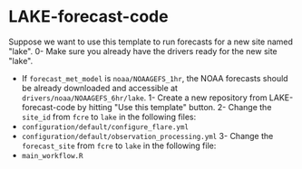 # LAKE-forecast-code

Suppose we want to use this template to run forecasts for a new site named "lake".
0- Make sure you already have the drivers ready for the new site "lake".
- If `forecast_met_model` is `noaa/NOAAGEFS_1hr`, the NOAA forecasts should be already downloaded and accessible at `drivers/noaa/NOAAGEFS_6hr/lake`.
1- Create a new repository from LAKE-forecast-code by hitting "Use this template" button.
2- Change the `site_id` from `fcre` to `lake` in the following files:
- `configuration/default/configure_flare.yml`
- `configuration/default/observation_processing.yml`
3- Change the `forecast_site` from `fcre` to `lake` in the following file:
- `main_workflow.R`
